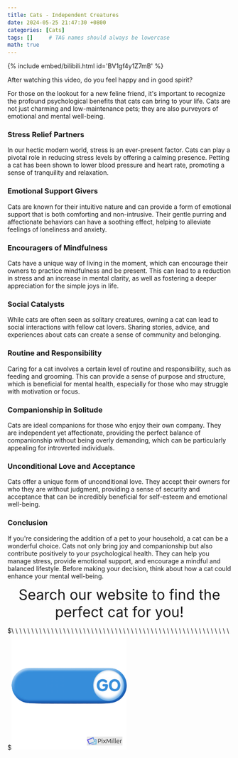 ```yaml
---
title: Cats - Independent Creatures
date: 2024-05-25 21:47:30 +0800
categories: [Cats]
tags: []     # TAG names should always be lowercase
math: true
---
```


{% include embed/bilibili.html id='BV1gf4y1Z7mB' %}

After watching this video, do you feel happy and in good spirit?

For those on the lookout for a new feline friend, it's important to recognize the profound psychological benefits that cats can bring to your life. Cats are not just charming and low-maintenance pets; they are also purveyors of emotional and mental well-being.

### Stress Relief Partners
In our hectic modern world, stress is an ever-present factor. Cats can play a pivotal role in reducing stress levels by offering a calming presence. Petting a cat has been shown to lower blood pressure and heart rate, promoting a sense of tranquility and relaxation.

### Emotional Support Givers
Cats are known for their intuitive nature and can provide a form of emotional support that is both comforting and non-intrusive. Their gentle purring and affectionate behaviors can have a soothing effect, helping to alleviate feelings of loneliness and anxiety.

### Encouragers of Mindfulness
Cats have a unique way of living in the moment, which can encourage their owners to practice mindfulness and be present. This can lead to a reduction in stress and an increase in mental clarity, as well as fostering a deeper appreciation for the simple joys in life.

### Social Catalysts
While cats are often seen as solitary creatures, owning a cat can lead to social interactions with fellow cat lovers. Sharing stories, advice, and experiences about cats can create a sense of community and belonging.

### Routine and Responsibility
Caring for a cat involves a certain level of routine and responsibility, such as feeding and grooming. This can provide a sense of purpose and structure, which is beneficial for mental health, especially for those who may struggle with motivation or focus.

### Companionship in Solitude
Cats are ideal companions for those who enjoy their own company. They are independent yet affectionate, providing the perfect balance of companionship without being overly demanding, which can be particularly appealing for introverted individuals.

### Unconditional Love and Acceptance
Cats offer a unique form of unconditional love. They accept their owners for who they are without judgment, providing a sense of security and acceptance that can be incredibly beneficial for self-esteem and emotional well-being.

### Conclusion
If you're considering the addition of a pet to your household, a cat can be a wonderful choice. Cats not only bring joy and companionship but also contribute positively to your psychological health. They can help you manage stress, provide emotional support, and encourage a mindful and balanced lifestyle. Before making your decision, think about how a cat could enhance your mental well-being.

<center><font size = 6> Search our website to find the perfect cat for you! </font></center>

$\ \ \ \ \ \ \ \ \ \ \ \ \ \ \ \ \ \ \ \ \ \ \ \ \ \ \ \ \ \ \ \ \ \ \ \ \ \ \ \ \ \ \ \ \ \ \ \ \ \ \ \ \ \ \ $[![button](../assets/img/posts/button.png)](https://petshomes.github.io/categories/cats/)
